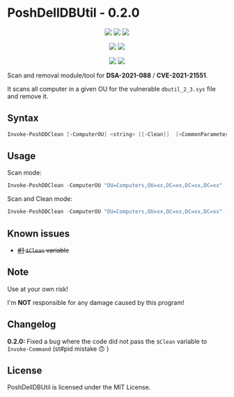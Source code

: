 # PoshDellDBUtil - 0.2.0

<p align="center">
  <a href="https://github.com/Kinsiinoo/PoshDellDBUtil"><img src="https://img.shields.io/github/languages/top/kinsiinoo/poshdelldbutil?style=for-the-badge"></a>
  <a href="https://github.com/Kinsiinoo/PoshDellDBUtil"><img src="https://img.shields.io/github/languages/code-size/kinsiinoo/poshdelldbutil?style=for-the-badge"></a>
  <a href="https://github.com/Kinsiinoo/PoshDellDBUtil"><img src="https://img.shields.io/github/license/kinsiinoo/poshdelldbutil?style=for-the-badge"></a>
</p>

<p align="center">
  <a href="https://github.com/Kinsiinoo/PoshDellDBUtil/releases/"><img src="https://img.shields.io/github/v/release/kinsiinoo/poshdelldbutil?style=for-the-badge"></a>
  <a href="https://github.com/Kinsiinoo/PoshDellDBUtil"><img src="https://img.shields.io/github/last-commit/kinsiinoo/poshdelldbutil?style=for-the-badge"></a>
</p>

<p align="center">
  <a href="https://cve.mitre.org/cgi-bin/cvename.cgi?name=CVE-2021-21551"><img src="https://img.shields.io/badge/CVE-2021--21551-orange?style=for-the-badge"></a>
  <a href="https://www.dell.com/support/kbdoc/hu-hu/000186019/dsa-2021-088-dell-client-platform-security-update-for-dell-driver-insufficient-access-control-vulnerability"><img src="https://img.shields.io/badge/DSA-2021--088-9cf?style=for-the-badge"></a>
</p>

Scan and removal module/tool for **DSA-2021-088** / **CVE-2021-21551**.

It scans all computer in a given OU for the vulnerable `dbutil_2_3.sys` file and remove it.

## Syntax

```PowerShell
Invoke-PoshDDClean [-ComputerOU] <string> [[-Clean]]  [<CommonParameters>]
```

## Usage

Scan mode:

```PowerShell
Invoke-PoshDDClean -ComputerOU "OU=Computers,OU=xx,DC=xx,DC=xx,DC=xx"
```

Scan and Clean mode:

```PowerShell
Invoke-PoshDDClean -ComputerOU "OU=Computers,OU=xx,DC=xx,DC=xx,DC=xx" -Clean
```

## Known issues

- ~~[#1](https://github.com/Kinsiinoo/PoshDellDBUtil/issues/1) `$Clean` variable~~

## Note

Use at your own risk!

I'm **NOT** responsible for any damage caused by this program!

## Changelog

**0.2.0:** Fixed a bug where the code did not pass the `$Clean` variable to `Invoke-Command` (st#pid mistake :upside_down_face: )

## License

PoshDellDBUtil is licensed under the MIT License.
